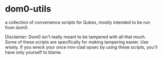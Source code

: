 # dom0-utils
a collection of convenience scripts for Qubes, mostly intended to be run from dom0. 

Disclaimer: Dom0 isn't really meant to be tampered with all that much.
Some of these scripts are specifically for making tampering easier.
Use wisely. If you wreck your once iron-clad opsec by using these
scripts, you'll have only yourself to blame.

